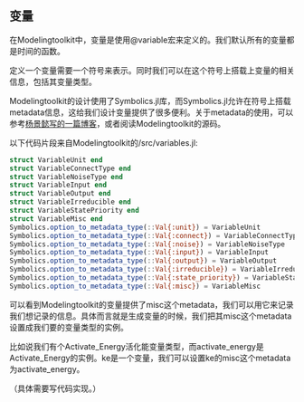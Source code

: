 
## 变量

在Modelingtoolkit中，变量是使用@variable宏来定义的。我们默认所有的变量都是时间的函数。

定义一个变量需要一个符号来表示。同时我们可以在这个符号上搭载上变量的相关信息，包括其变量类型。

Modelingtoolkit的设计使用了Symbolics.jl库，而Symbolics.jl允许在符号上搭载metadata信息，这给我们设计变量提供了很多便利。关于metadata的使用，可以参考[杨景懿写的一篇博客](https://blog.csdn.net/jake484/article/details/121450196)，或者阅读Modelingtoolkit的源码。

以下代码片段来自Modelingtoolkit的/src/variables.jl:
```julia
struct VariableUnit end
struct VariableConnectType end
struct VariableNoiseType end
struct VariableInput end
struct VariableOutput end
struct VariableIrreducible end
struct VariableStatePriority end
struct VariableMisc end
Symbolics.option_to_metadata_type(::Val{:unit}) = VariableUnit
Symbolics.option_to_metadata_type(::Val{:connect}) = VariableConnectType
Symbolics.option_to_metadata_type(::Val{:noise}) = VariableNoiseType
Symbolics.option_to_metadata_type(::Val{:input}) = VariableInput
Symbolics.option_to_metadata_type(::Val{:output}) = VariableOutput
Symbolics.option_to_metadata_type(::Val{:irreducible}) = VariableIrreducible
Symbolics.option_to_metadata_type(::Val{:state_priority}) = VariableStatePriority
Symbolics.option_to_metadata_type(::Val{:misc}) = VariableMisc
```
可以看到Modelingtoolkit的变量提供了misc这个metadata，我们可以用它来记录我们想记录的信息。具体而言就是生成变量的时候，我们把其misc这个metadata设置成我们要的变量类型的实例。

比如说我们有个Activate_Energy活化能变量类型，而activate_energy是Activate_Energy的实例。ke是一个变量，我们可以设置ke的misc这个metadata为activate_energy。

（具体需要写代码实现。）
